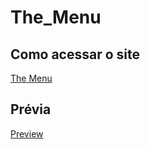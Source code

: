 # The_Menu

## Como acessar o site
[The Menu](https://samarapriscilafarias.github.io/The_Menu/site/index.html)

## Prévia
[Preview](image.png)